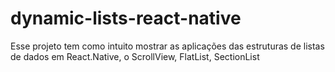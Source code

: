 # dynamic-lists-react-native
Esse projeto tem como intuito mostrar as aplicações das estruturas de listas de dados em React.Native, o ScrollView,  FlatList,  SectionList

